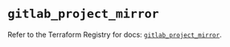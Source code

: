 # `gitlab_project_mirror`

Refer to the Terraform Registry for docs: [`gitlab_project_mirror`](https://registry.terraform.io/providers/gitlabhq/gitlab/17.4.0/docs/resources/project_mirror).
